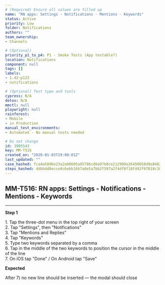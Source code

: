 ```yaml
---
# (Required) Ensure all values are filled up
name: "RN apps: Settings - Notifications - Mentions - Keywords"
status: Active
priority: Low
folder: Notifications
authors: ""
team_ownership: 
- Channels

# (Optional)
priority_p1_to_p4: P1 - Smoke Tests (App testable?)
location: Notifications
component: null
tags: []
labels: 
- 1.42-p123
- notifications

# (Optional) Test type and tools
cypress: N/A
detox: N/A
mmctl: null
playwright: null
rainforest: 
- Mobile
- in Production
manual_test_environments: 
- Automated - No manual tests needed

# Do not change
id: 3905543
key: MM-T516
created_on: "2020-01-03T19:00:01Z"
last_updated: ""
case_hashed: fca4a5096e23a2a00605a95786cd0a97b8ce212909e26450658d9e848287840b041ec4f343339b3c4766326b5a2e1f22
steps_hashed: 4dbbdd8ecce0c6ebb16b7a0e5a7bb2f597a2f4df8f18f492f97018c308bf1c88d5863e18e62a528737ab096e866dc7f4
---
```


<!-- (Auto-generated) Based on frontmatter's "key" and "name" -->

## MM-T516: RN apps: Settings - Notifications - Mentions - Keywords

---

**Step 1**

1\. Tap the three-dot menu in the top right of your screen\
2\. Tap "Settings", then "Notifications"\
3\. Tap "Mentions and Replies"\
4\. Tap "Keywords"\
5\. Type two keywords separated by a comma\
6\. Tap in the middle of the two keywords to position the cursor in the middle of the line\
7\. On iOS tap "Done" / On Android tap "Save"

**Expected**

After 7) no new line should be inserted — the modal should close
